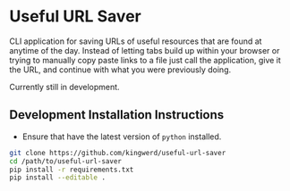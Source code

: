 # Useful URL Saver

CLI application for saving URLs of useful resources that are found at anytime of the day. Instead of letting tabs build up within your browser or trying to manually copy paste links to a file just call the application, give it the URL, and continue with what you were previously doing.

Currently still in development.

## Development Installation Instructions

- Ensure that have the latest version of `python` installed.

```bash
git clone https://github.com/kingwerd/useful-url-saver
cd /path/to/useful-url-saver
pip install -r requirements.txt
pip install --editable .
```

